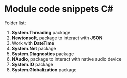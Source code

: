 # Module code snippets C#

Folder list:

1. **System.Threading** package
2. **Newtonsoft**, package to interact with **JSON**
3. Work with **DateTime**
4. **System.Net** package
5. **System.Diagnostics** package
6. **NAudio**, package to interact with native audio device
7. **System.IO** package
8. **System.Globalization** package
